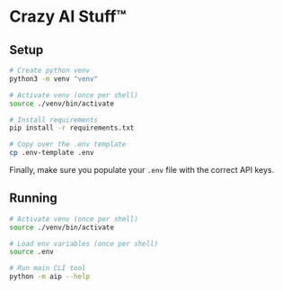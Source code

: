 # Crazy AI Stuff™

## Setup

```sh
# Create python venv
python3 -m venv "venv"

# Activate venv (once per shell)
source ./venv/bin/activate

# Install requirements
pip install -r requirements.txt

# Copy over the .env template
cp .env-template .env
```

Finally, make sure you populate your `.env` file with the correct API keys.

## Running

```sh
# Activate venv (once per shell)
source ./venv/bin/activate

# Load env variables (once per shell)
source .env

# Run main CLI tool
python -m aip --help
```
